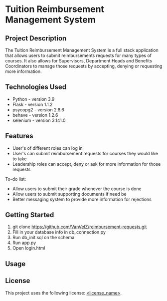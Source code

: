 # Tuition Reimbursement Management System

## Project Description

The Tuition Reimbursement Management System is a 
full stack application that allows users to submit reimbursements
requests for many types of courses. It also allows for Supervisors,
Department Heads and Benefits Coordinators to manage those requests
by accepting, denying or requesting more information.

## Technologies Used

* Python - version 3.9
* Flask - version 1.1.2
* psycopg2 - version 2.8.6
* behave - version 1.2.6
* selenium - version 3.141.0 

## Features

* User's of different roles can log in
* User's can submit reimbursement requests for courses they would like to take
* Leadership roles can accept, deny or ask for more information for those requests

To-do list:
* Allow users to submit their grade whenever the course is done
* Allow users to submit supporting documents if need be
* Better messaging system to provide more information for rejections

## Getting Started
   
1. git clone https://github.com/VanVelZ/reimbursement-requests.git
2. Fill in your database info in db_connection.py
3. Run db_init.sql on the schema
4. Run app.py
5. Open login.html

## Usage



## License

This project uses the following license: [<license_name>](<link>).

